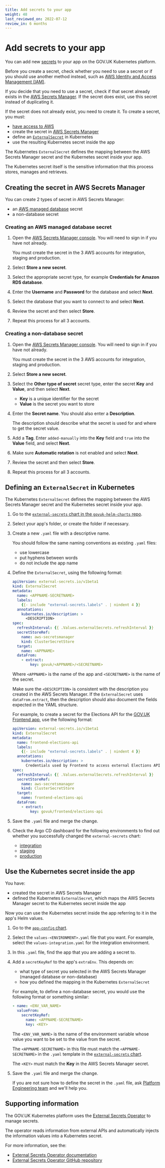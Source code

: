 ```yaml
---
title: Add secrets to your app
weight: 48
last_reviewed_on: 2022-07-12
review_in: 6 months
---
```


# Add secrets to your app

You can add new [secrets](https://kubernetes.io/docs/concepts/configuration/secret/) to your app on the GOV.UK Kubernetes platform.

Before you create a secret, check whether you need to use a secret or if you should use another method instead, such as [AWS Identity and Access Management (IAM)](https://aws.amazon.com/iam/).

If you decide that you need to use a secret, check if that secret already exists in the [AWS Secrets Manager](https://eu-west-1.console.aws.amazon.com/secretsmanager/listsecrets?region=eu-west-1). If the secret does exist, use this secret instead of duplicating it.

If the secret does not already exist, you need to create it. To create a secret, you must:

- [have access to AWS](https://docs.publishing.service.gov.uk/manual/get-started.html#8-get-aws-access)
- create the secret in [AWS Secrets Manager](https://docs.aws.amazon.com/secretsmanager/)
- define an [`ExternalSecret`](https://external-secrets.io/latest/api-externalsecret/) in Kubernetes
- use the resulting Kubernetes secret inside the app

The Kubernetes `ExternalSecret` defines the mapping between the AWS Secrets Manager secret and the Kubernetes secret inside your app.

The Kubernetes secret itself is the sensitive information that this process stores, manages and retrieves.

## Creating the secret in AWS Secrets Manager

You can create 2 types of secret in AWS Secrets Manager:

- an [AWS managed database](https://docs.aws.amazon.com/secretsmanager/latest/userguide/reference_secret_json_structure.html) secret
- a non-database secret

### Creating an AWS managed database secret

1. Open the [AWS Secrets Manager console](https://eu-west-1.console.aws.amazon.com/secretsmanager/listsecrets?region=eu-west-1). You will need to sign in if you have not already.

    You must create the secret in the 3 AWS accounts for integration, staging and production.

1. Select __Store a new secret__.

1. Select the appropriate secret type, for example __Credentials for Amazon RDS database__.

1. Enter the __Username__ and __Password__ for the database and select __Next__.

1. Select the database that you want to connect to and select __Next__.

1. Review the secret and then select __Store__.

1. Repeat this process for all 3 accounts.

### Creating a non-database secret

1. Open the [AWS Secrets Manager console](https://eu-west-1.console.aws.amazon.com/secretsmanager/listsecrets?region=eu-west-1). You will need to sign in if you have not already.

    You must create the secret in the 3 AWS accounts for integration, staging and production.

1. Select __Store a new secret__.

1. Select the __Other type of secret__ secret type, enter the secret __Key__ and __Value__, and then select __Next__.
    - __Key__ is a unique identifier for the secret
    - __Value__ is the secret you want to store

1. Enter the __Secret name__. You should also enter a __Description__.

    The description should describe what the secret is used for and where to get the secret value.

1. Add a __Tag__. Enter `added-manually` into the __Key__ field and `true` into the __Value__ field, and select __Next__.

1. Make sure __Automatic rotation__ is not enabled and select __Next__.

1. Review the secret and then select __Store__.

1. Repeat this process for all 3 accounts.

## Defining an `ExternalSecret` in Kubernetes

The Kubernetes `ExternalSecret` defines the mapping between the AWS Secrets Manager secret and the Kubernetes secret inside your app.

1. Go to the [`external-secrets` chart in the `govuk-helm-charts` repo](https://github.com/alphagov/govuk-helm-charts/tree/main/charts/external-secrets/templates/).

1. Select your app's folder, or create the folder if necessary.

1. Create a new `.yaml` file with a descriptive name.

    You should follow the same naming conventions as existing `.yaml` files:
    - use lowercase
    - put hyphens between words
    - do not include the app name

1. Define the `ExternalSecret`, using the following format:

    ```yaml
    apiVersion: external-secrets.io/v1beta1
    kind: ExternalSecret
    metadata:
      name: <APPNAME-SECRETNAME>
      labels:
        {{- include "external-secrets.labels" . | nindent 4 }}
      annotations:
        kubernetes.io/description: >
          <DESCRIPTION>
    spec:
      refreshInterval: {{ .Values.externalSecrets.refreshInterval }}
      secretStoreRef:
        name: aws-secretsmanager
        kind: ClusterSecretStore
      target:
        name: <APPNAME>
      dataFrom:
        - extract:
            key: govuk/<APPNAME>/<SECRETNAME>
    ```

    Where `<APPNAME>` is the name of the app and `<SECRETNAME>` is the name of the secret.

    Make sure the `<DESCRIPTION>` is consistent with the description you created in the AWS Secrets Manager. If the `ExternalSecret` uses `dataFrom.extract`, then the description should also document the fields expected in the YAML structure.

    For example, to create a secret for the Elections API for the [GOV.UK Frontend app](https://github.com/alphagov/govuk-frontend), use the following format:

    ```yaml
    apiVersion: external-secrets.io/v1beta1
    kind: ExternalSecret
    metadata:
      name: frontend-elections-api
      labels:
        {{- include "external-secrets.labels" . | nindent 4 }}
      annotations:
        kubernetes.io/description: >
          Credentials used by Frontend to access external Elections API service. Field names are "key" for the API key and "url" for the endpoint URL of the Elections API.
    spec:
      refreshInterval: {{ .Values.externalSecrets.refreshInterval }}
      secretStoreRef:
        name: aws-secretsmanager
        kind: ClusterSecretStore
      target:
        name: frontend-elections-api
      dataFrom:
        - extract:
            key: govuk/frontend/elections-api
    ```

1. Save the `.yaml` file and merge the change.

1. Check the Argo CD dashboard for the following environments to find out whether you successfully changed the `external-secrets` chart:
    - [integration](https://argo.eks.integration.govuk.digital/applications/external-secrets)
    - [staging](https://argo.eks.staging.govuk.digital/applications/external-secrets)
    - [production](https://argo.eks.production.govuk.digital/applications/external-secrets)

## Use the Kubernetes secret inside the app

You have:

- created the secret in AWS Secrets Manager
- defined the Kubernetes `ExternalSecret`, which maps the AWS Secrets Manager secret to the Kubernetes secret inside the app

Now you can use the Kubernetes secret inside the app referring to it in the app's Helm values.

1. Go to the [`app-config` chart](https://github.com/alphagov/govuk-helm-charts/tree/main/charts/app-config).

1. Select the `values-<ENVIRONMENT>.yaml` file that you want. For example, select the `values-integration.yaml` for the integration environment.

1. In this `.yaml` file, find the app that you are adding a secret to.

1. Add a `secretKeyRef` to the app's `extraEnv`. This depends on:
    - what type of secret you selected in the AWS Secrets Manager (managed database or non-database)
    - how you defined the mapping in the Kubernetes `ExternalSecret`

    For example, to define a non-database secret, you would use the following format or something similar:

    ```yaml
    - name: <ENV_VAR_NAME>
      valueFrom:
        secretKeyRef:
          name: <APPNAME-SECRETNAME>
          key: <KEY>
    ```

    The `<ENV_VAR_NAME>` is the name of the environment variable whose value you want to be set to the value from the secret.

    The `<APPNAME-SECRETNAME>` in this file must match the `<APPNAME-SECRETNAME>` in the `.yaml` template in the [`external-secrets` chart](https://github.com/alphagov/govuk-helm-charts/tree/main/charts/external-secrets/templates/).

    The `<KEY>` must match the __Key__ in the AWS Secrets Manager secret.

1. Save the `.yaml` file and merge the change.

    If you are not sure how to define the secret in the `.yaml` file, ask [Platform Engineering team](/contact-platform-engineering-team.html) and we'll help you.

## Supporting information

The GOV.UK Kubernetes platform uses the [External Secrets Operator](https://external-secrets.io/) to manage secrets.

The operator reads information from external APIs and automatically injects the information values into a Kubernetes secret.

For more information, see the:

- [External Secrets Operator documentation](https://external-secrets.io/)
- [External Secrets Operator GitHub repository](https://github.com/external-secrets/external-secrets)

